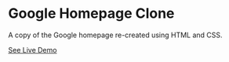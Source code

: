 <h1>Google Homepage Clone</h1>

<p>A copy of the Google homepage re-created using HTML and CSS.</p>

<p><a href="https://lolazers.github.io/Google-Clone/">See Live Demo</a></p>